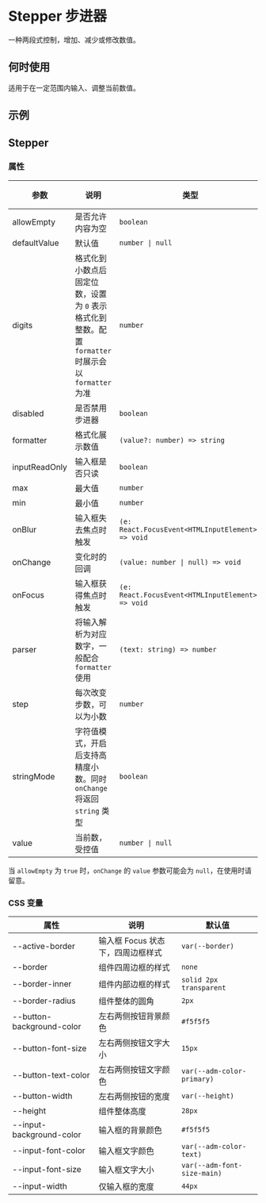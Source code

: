# Stepper 步进器

一种两段式控制，增加、减少或修改数值。

## 何时使用

适用于在一定范围内输入、调整当前数值。

## 示例

<code src="./demos/demo1.tsx"></code>

<code src="./demos/demo2.tsx"></code>

<code src="./demos/demo3.tsx"></code>

## Stepper

### 属性

| 参数 | 说明 | 类型 | 默认值 | 版本 |
| --- | --- | --- | --- | --- |
| allowEmpty | 是否允许内容为空 | `boolean` | `false` |
| defaultValue | 默认值 | `number \| null` | `0` |
| digits | 格式化到小数点后固定位数，设置为 `0` 表示格式化到整数。配置 `formatter` 时展示会以 `formatter` 为准 | `number` | - |
| disabled | 是否禁用步进器 | `boolean` | `false` |
| formatter | 格式化展示数值 | `(value?: number) => string` | - | 5.26.0 |
| inputReadOnly | 输入框是否只读 | `boolean` | `false` |
| max | 最大值 | `number` | - |
| min | 最小值 | `number` | - |
| onBlur | 输入框失去焦点时触发 | `(e: React.FocusEvent<HTMLInputElement>) => void` | - |
| onChange | 变化时的回调 | `(value: number \| null) => void` | - |
| onFocus | 输入框获得焦点时触发 | `(e: React.FocusEvent<HTMLInputElement>) => void` | - |
| parser | 将输入解析为对应数字，一般配合 `formatter` 使用 | `(text: string) => number` | - | 5.26.0 |
| step | 每次改变步数，可以为小数 | `number` | `1` |
| stringMode | 字符值模式，开启后支持高精度小数。同时 `onChange` 将返回 `string` 类型 | `boolean` | `false` | 5.27.0 |
| value | 当前数，受控值 | `number \| null` | - |

当 `allowEmpty` 为 `true` 时，`onChange` 的 `value` 参数可能会为 `null`，在使用时请留意。

### CSS 变量

| 属性 | 说明 | 默认值 |
| --- | --- | --- |
| --active-border | 输入框 Focus 状态下，四周边框样式 | `var(--border)` |
| --border | 组件四周边框的样式 | `none` |
| --border-inner | 组件内部边框的样式 | `solid 2px transparent` |
| --border-radius | 组件整体的圆角 | `2px` |
| --button-background-color | 左右两侧按钮背景颜色 | `#f5f5f5` |
| --button-font-size | 左右两侧按钮文字大小 | `15px` |
| --button-text-color | 左右两侧按钮文字颜色 | `var(--adm-color-primary)` |
| --button-width | 左右两侧按钮的宽度 | `var(--height)` |
| --height | 组件整体高度 | `28px` |
| --input-background-color | 输入框的背景颜色 | `#f5f5f5` |
| --input-font-color | 输入框文字颜色 | `var(--adm-color-text)` |
| --input-font-size | 输入框文字大小 | `var(--adm-font-size-main)` |
| --input-width | 仅输入框的宽度 | `44px` |
